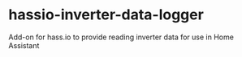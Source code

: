 # hassio-inverter-data-logger
Add-on for hass.io to provide reading inverter data for use in Home Assistant
